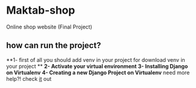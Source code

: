 # Maktab-shop
Online shop website (Final Project)
## how can run the project?
**1- first of all you should add venv in your project for download venv in your project **
**2- Activate your virtual environment**
**3- Installing Django on Virtualenv**
**4- Creating a new Django Project on Virtualenv**
need more help?! check [it](https://hostadvice.com/how-to/how-to-create-a-virtual-environment-for-your-django-projects-using-virtualenv/) out
